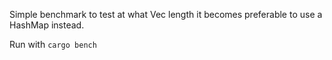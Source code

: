 Simple benchmark to test at what Vec length it becomes preferable to use a HashMap instead.

Run with `cargo bench`
